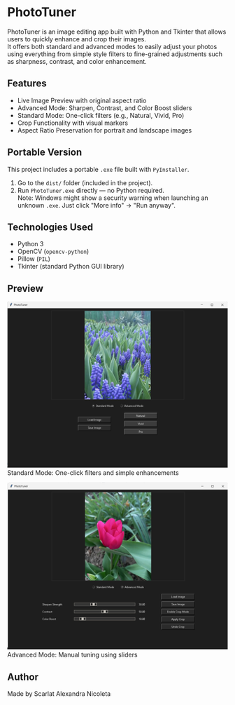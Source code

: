 # PhotoTuner

PhotoTuner is an image editing app built with Python and Tkinter that allows users to quickly enhance and crop their images.  
It offers both standard and advanced modes to easily adjust your photos using everything from simple style filters to fine-grained adjustments such as sharpness, contrast, and color enhancement.

## Features

- Live Image Preview with original aspect ratio
- Advanced Mode: Sharpen, Contrast, and Color Boost sliders
- Standard Mode: One-click filters (e.g., Natural, Vivid, Pro)
- Crop Functionality with visual markers
- Aspect Ratio Preservation for portrait and landscape images

## Portable Version

This project includes a portable `.exe` file built with `PyInstaller`.

1. Go to the `dist/` folder (included in the project).
2. Run `PhotoTuner.exe` directly — no Python required.  
   Note: Windows might show a security warning when launching an unknown `.exe`. Just click "More info" → "Run anyway".

## Technologies Used

- Python 3
- OpenCV (`opencv-python`)
- Pillow (`PIL`)
- Tkinter (standard Python GUI library)

## Preview

![Standard Mode](screenshots/standard_mode.png)  
Standard Mode: One-click filters and simple enhancements

![Advanced Mode](screenshots/advanced_mode.png)  
Advanced Mode: Manual tuning using sliders

## Author

Made by Scarlat Alexandra Nicoleta
